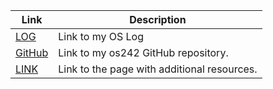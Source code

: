 | **Link** | **Description** |
|----------|-----------------|
| [LOG](https://github.com/agustinisridewi/os242/blob/main/TXT/mylog.txt) | Link to my OS Log |
| [GitHub](https://github.com/agustinisridewi/os242) | Link to my os242 GitHub repository. |
| [LINK](https://agustinisridewi.github.io/os242/LINKS/) | Link to the page with additional resources. |

